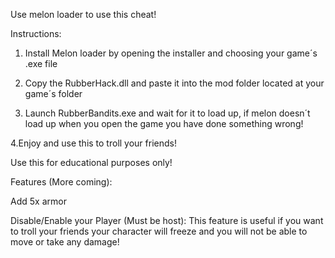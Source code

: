 Use melon loader to use this cheat!


Instructions:

1. Install Melon loader by opening the installer and choosing your game´s .exe file


2. Copy the RubberHack.dll and paste it into the mod folder located at your game´s folder


3. Launch RubberBandits.exe and wait for it to load up, if melon doesn´t load up when you open the game you have done something wrong!


4.Enjoy and use this to troll your friends! 


Use this for educational purposes only!


Features (More coming):

Add 5x armor

Disable/Enable your Player (Must be host): This feature is useful if you want to troll your friends your character will freeze and you will not be able to move or take any damage!

